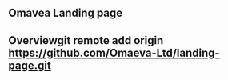 ## Omavea Landing page

## Overviewgit remote add origin https://github.com/Omaeva-Ltd/landing-page.git